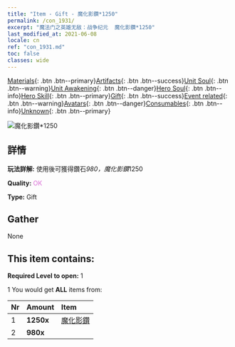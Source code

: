 ```yaml
---
title: "Item - Gift - 魔化影鑽*1250"
permalink: /con_1931/
excerpt: "魔法门之英雄无敌：战争纪元  魔化影鑽*1250"
last_modified_at: 2021-06-08
locale: cn
ref: "con_1931.md"
toc: false
classes: wide
---
```

 [Materials](/ItemsCN/){: .btn .btn--primary}[Artifacts](/ItemsCN/Artifacts/){: .btn .btn--success}[Unit Soul](/ItemsCN/UnitSoul/){: .btn .btn--warning}[Unit Awakening](/ItemsCN/UnitAwakening/){: .btn .btn--danger}[Hero Soul](/ItemsCN/HeroSoul/){: .btn .btn--info}[Hero Skill](/ItemsCN/HeroSkill/){: .btn .btn--primary}[Gift](/ItemsCN/Gift/){: .btn .btn--success}[Event related](/ItemsCN/Events/){: .btn .btn--warning}[Avatars](/ItemsCN/Avatars/){: .btn .btn--danger}[Consumables](/ItemsCN/Consumables/){: .btn .btn--info}[Unknown](/ItemsCN/Unknown/){: .btn .btn--primary}

 ![魔化影鑽*1250](/images/t/i_10040.png)

## 詳情
 **玩法詳解:** 使用後可獲得鑽石*980，魔化影鑽*1250

 **Quality:** <span style="color: #DA70D6">OK</span>

 **Type:** Gift

## Gather

  None

## This item contains:

 **Required Level to open:** 1

 1 You would get **ALL** items  from:

  | Nr | Amount |     Item    |
  |:---|:-------|:------------|
  | 1 |  **1250x** | [魔化影鑽](/cn/Items/con_554/) |  | 
  | 2 |  **980x** | <i class="fas fa-gem"/> |  | 
